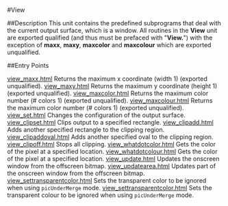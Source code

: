 
#View

##Description
This unit contains the predefined subprograms that deal with the current output surface, which is a window.
All routines in the **View** unit are exported qualified (and thus must be prefaced with "**View.**") with the exception of **maxx**, **maxy**, **maxcolor** and **maxcolour** which are exported unqualified.



##Entry Points

[view_maxx.html](**maxx**) Returns the maximum x coordinate (width  1) (exported unqualified).
[view_maxy.html](**maxy**) Returns the maximum y coordinate (height  1) (exported unqualified).
[view_maxcolor.html](**maxcolor**) Returns the maximum color number (# colors  1) (exported unqualified).
[view_maxcolour.html](**maxcolour**) Returns the maximum color number (# colors  1) (exported unqualified).
[view_set.html](**Set**) Changes the configuration of the output surface.
[view_clipset.html](**ClipSet**) Clips output to a specified rectangle.
[view_clipadd.html](**ClipAdd**) Adds another specified rectangle to the clipping region.
[view_clipaddoval.html](**ClipAddOval**) Adds another specified oval to the clipping region.
[view_clipoff.html](**ClipOff**) Stops all clipping.
[view_whatdotcolor.html](**WhatDotColor**)  Gets the color of the pixel at a specified location.
[view_whatdotcolour.html](**WhatDotColour**) Gets the color of the pixel at a specified location.
[view_update.html](**Update**) Updates the onscreen window from the offscreen bitmap.
[view_updatearea.html](**UpdateArea**) Updates part of the onscreen window from the offscreen bitmap.
[view_settransparentcolor.html](**SetTransparentColor**) Sets the transparent color to be ignored when using `picUnderMerge` mode.
[view_settransparentcolor.html](**SetTransparentColour**) Sets the transparent colour to be ignored when using `picUnderMerge` mode.


